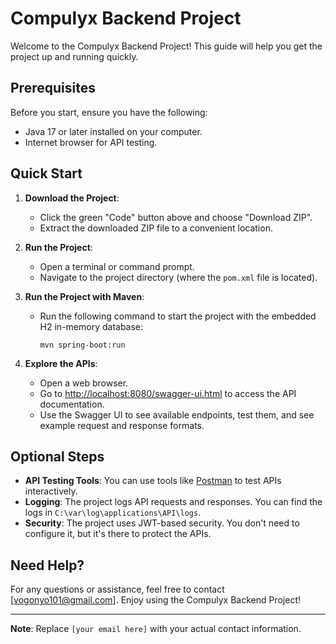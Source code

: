 # Compulyx Backend Project

Welcome to the Compulyx Backend Project! This guide will help you get the project up and running quickly.

## Prerequisites

Before you start, ensure you have the following:

- Java 17 or later installed on your computer.
- Internet browser for API testing.

## Quick Start

1. **Download the Project**:
   - Click the green "Code" button above and choose "Download ZIP".
   - Extract the downloaded ZIP file to a convenient location.

2. **Run the Project**:
   - Open a terminal or command prompt.
   - Navigate to the project directory (where the `pom.xml` file is located).

3. **Run the Project with Maven**:
   - Run the following command to start the project with the embedded H2 in-memory database:
     ```
     mvn spring-boot:run
     ```

4. **Explore the APIs**:
   - Open a web browser.
   - Go to [http://localhost:8080/swagger-ui.html](http://localhost:8080/swagger-ui.html) to access the API documentation.
   - Use the Swagger UI to see available endpoints, test them, and see example request and response formats.

## Optional Steps

- **API Testing Tools**: You can use tools like [Postman](https://www.postman.com/downloads/) to test APIs interactively.
- **Logging**: The project logs API requests and responses. You can find the logs in `C:\var\log\applications\API\logs`.
- **Security**: The project uses JWT-based security. You don't need to configure it, but it's there to protect the APIs.

## Need Help?

For any questions or assistance, feel free to contact [vogonyo101@gmail.com]. Enjoy using the Compulyx Backend Project!

---
**Note**: Replace `[your email here]` with your actual contact information.
